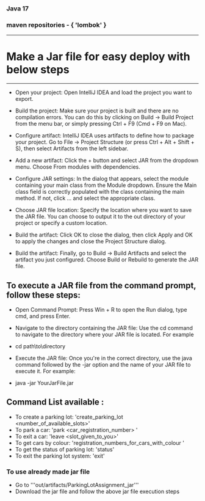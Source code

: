 ### Java 17

### maven repositories - { 'lombok' }

***
#   Make a Jar file for easy deploy with below steps
***

* Open your project: Open IntelliJ IDEA and load the project you want to export.

* Build the project: Make sure your project is built and there are no compilation errors. You can do this by clicking on Build -> Build Project from the menu bar, or simply pressing Ctrl + F9 (Cmd + F9 on Mac).

* Configure artifact: IntelliJ IDEA uses artifacts to define how to package your project. Go to File -> Project Structure (or press Ctrl + Alt + Shift + S), then select Artifacts from the left sidebar.

* Add a new artifact: Click the + button and select JAR from the dropdown menu. Choose From modules with dependencies.

* Configure JAR settings: In the dialog that appears, select the module containing your main class from the Module dropdown. Ensure the Main class field is correctly populated with the class containing the main method. If not, click ... and select the appropriate class.

* Choose JAR file location: Specify the location where you want to save the JAR file. You can choose to output it to the out directory of your project or specify a custom location.

* Build the artifact: Click OK to close the dialog, then click Apply and OK to apply the changes and close the Project Structure dialog.

* Build the artifact: Finally, go to Build -> Build Artifacts and select the artifact you just configured. Choose Build or Rebuild to generate the JAR file.


## To execute a JAR file from the command prompt, follow these steps:

* Open Command Prompt: Press Win + R to open the Run dialog, type cmd, and press Enter.

* Navigate to the directory containing the JAR file: Use the cd command to navigate to the directory where your JAR file is located. For example
* cd path\to\directory
* Execute the JAR file: Once you're in the correct directory, use the java command followed by the -jar option and the name of your JAR file to execute it. For example:
* java -jar YourJarFile.jar


## Command List available :
* To create a parking lot: 'create_parking_lot <number_of_available_slots>'
* To park a car: 'park <car_registration_number> <colour>'
* To exit a car: 'leave <slot_given_to_you>'
* To get cars by colour: 'registration_numbers_for_cars_with_colour <colour>'
* To get the status of parking lot: 'status'
* To exit the parking lot system: 'exit' 


### To use already made jar file

* Go to '''out/artifacts/ParkingLotAssignment_jar'''
* Download the jar file and follow the above jar file execution steps